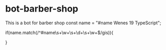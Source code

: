 # bot-barber-shop

This is a bot for barber shop
const name = "#name Wenes 19 TypeScript";

if(name.match(/^#name\s+\w+\s+\d+\s+\w+$/gis)){

}
